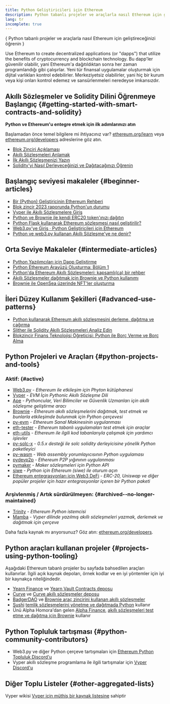 ```yaml
---
title: Python Geliştiricileri için Ethereum
description: Python tabanlı projeler ve araçlarla nasıl Ethereum için geliştireceğinizi öğrenin
lang: tr
incomplete: true
---
```


{
<FeaturedText>Python tabanlı projeler ve araçlarla nasıl Ethereum için geliştireceğinizi öğrenin</FeaturedText>
}

Use Ethereum to create decentralized applications (or "dapps") that utilize the benefits of cryptocurrency and blockchain technology. Bu dapp'ler güvenilir olabilir, yani Ethereum'a dağıtıldıktan sonra her zaman programlandığı gibi çalışırlar. Yeni tür finansal uygulamalar oluşturmak için dijital varlıkları kontrol edebilirler. Merkeziyetsiz olabilirler, yani hiç bir kurum veya kişi onları kontrol edemez ve sansürlenmeleri neredeyse imkansızdır.

## Akıllı Sözleşmeler ve Solidity Dilini Öğrenmeye Başlangıç \{#getting-started-with-smart-contracts-and-solidity}

**Python ve Ethereum'u entegre etmek için ilk adımlarınızı atın**

Başlamadan önce temel bilgilere mi ihtiyacınız var? [ethereum.org/learn](/learn/) veya [ethereum.org/developers](/developers/) adreslerine göz atın.

- [Blok Zinciri Açıklaması](https://kauri.io/article/d55684513211466da7f8cc03987607d5/blockchain-explained)
- [Akıllı Sözleşmeleri Anlamak](https://kauri.io/article/e4f66c6079e74a4a9b532148d3158188/ethereum-101-part-5-the-smart-contract)
- [İlk Akıllı Sözleşmenizi Yazın](https://kauri.io/article/124b7db1d0cf4f47b414f8b13c9d66e2/remix-ide-your-first-smart-contract)
- [Solidity'yi Nasıl Derleyeceğinizi ve Dağıtacağınızı Öğrenin](https://kauri.io/article/973c5f54c4434bb1b0160cff8c695369/understanding-smart-contract-compilation-and-deployment)

## Başlangıç seviyesi makaleler \{#beginner-articles}

- [Bir (Python) Geliştiricinin Ethereum Rehberi](https://snakecharmers.ethereum.org/a-developers-guide-to-ethereum-pt-1/)
- [Blok zincir 2023 raporunda Python'un durumu](https://tradingstrategy.ai/blog/the-state-of-python-in-blockchain-in-2023)
- [Vyper ile Akıllı Sözleşmelere Giriş](https://kauri.io/#collections/Getting%20Started/an-introduction-to-smart-contracts-with-vyper/)
- [Python ve Brownie ile kendi ERC20 token'ınızı dağıtın](https://betterprogramming.pub/python-blockchain-token-deployment-tutorial-create-an-erc20-77a5fd2e1a58)
- [Python Flask kullanarak Ethereum sözleşmesi nasıl geliştirilir?](https://medium.com/coinmonks/how-to-develop-ethereum-contract-using-python-flask-9758fe65976e)
- [Web3.py'ye Giriş · Python Geliştiricileri için Ethereum](https://www.dappuniversity.com/articles/web3-py-intro)
- [Python ve web3.py kullanan Akıllı Sözleşme'ye ne denir?](https://stackoverflow.com/questions/57580702/how-to-call-a-smart-contract-function-using-python-and-web3-py)

## Orta Seviye Makaleler \{#intermediate-articles}

- [Python Yazılımcıları için Dapp Geliştirme](https://levelup.gitconnected.com/dapps-development-for-python-developers-f52b32b54f28)
- [Python Ethereum Arayüzü Oluşturma: Bölüm 1](https://hackernoon.com/creating-a-python-ethereum-interface-part-1-4d2e47ea0f4d)
- [Python'da Ethereum Akıllı Sözleşmeleri: kapsamlı(ca) bir rehber](https://hackernoon.com/ethereum-smart-contracts-in-python-a-comprehensive-ish-guide-771b03990988)
- [Akıllı Sözleşmeler dağıtmak için Brownie ve Python kullanımı](https://dev.to/patrickalphac/using-brownie-for-to-deploy-smart-contracts-1kkp)
- [Brownie ile OpenSea üzerinde NFT'ler oluşturma](https://www.freecodecamp.org/news/how-to-make-an-nft-and-render-on-opensea-marketplace/)

## İleri Düzey Kullanım Şekilleri \{#advanced-use-patterns}

- [Python kullanarak Ethereum akıllı sözleşmesini derleme, dağıtma ve çağırma](https://yohanes.gultom.id/2018/11/28/compiling-deploying-and-calling-ethereum-smartcontract-using-python/)
- [Slither ile Solidity Akıllı Sözleşmeleri Analiz Edin](https://kauri.io/#collections/DevOps/analyze-solidity-smart-contracts-with-slither/#analyze-solidity-smart-contracts-with-slither)
- [Blokzincir Finans Teknolojisi Öğreticisi: Python ile Borç Verme ve Borç Alma](https://blog.chain.link/blockchain-fintech-defi-tutorial-lending-borrowing-python/)

## Python Projeleri ve Araçları \{#python-projects-and-tools}

### Aktif: \{#active}

- [Web3.py](https://github.com/ethereum/web3.py) - _Ethereum ile etkileşim için Phyton kütüphanesi_
- [Vyper](https://github.com/ethereum/vyper/) - _EVM İçin Pythonic Akıllı Sözleşme Dili_
- [Ape](https://github.com/ApeWorX/ape) - _Pythoncular, Veri Bilimciler ve Güvenlik Uzmanları için akıllı sözleşme geliştirme aracı_
- [Brownie](https://github.com/eth-brownie/brownie) - _Ethereum akıllı sözleşmelerini dağıtmak, test etmek ve bunlarla etkileşimde bulunmak için Python çerçevesi_
- [py-evm](https://github.com/ethereum/py-evm) - _Ethereum Sanal Makinesinin uygulanması_
- [eth-tester](https://github.com/ethereum/eth-tester) - _Ethereum tabanlı uygulamaları test etmek için araçlar_
- [eth-utils](https://github.com/ethereum/eth-utils/) - _Ethereum ile ilgili kod tabanlarıyla çalışmak için yardımcı işlevler_
- [py-solc-x](https://pypi.org/project/py-solc-x/) - _0.5.x desteği ile solc solidity derleyicisine yönelik Python paketleyici_
- [py-wasm](https://github.com/ethereum/py-wasm) - _Web assembly yorumlayıcısının Python uygulaması_
- [pydevp2p](https://github.com/ethereum/pydevp2p) - _Ethereum P2P yığınının uygulanması_
- [pymaker](https://github.com/makerdao/pymaker) - _Maker sözleşmeleri için Python API_
- [siwe](https://github.com/spruceid/siwe-py) - _Python için Ethereum (siwe) ile oturum açın_
- [Ethereum entegrasyonları için Web3 DeFi](https://github.com/tradingstrategy-ai/web3-ethereum-defi) - _ERC-20, Uniswap ve diğer popüler projeler için hazır entegrasyonlar içeren bir Python paketi_

### Arşivlenmiş / Artık sürdürülmeyen: \{#archived--no-longer-maintained}

- [Trinity](https://github.com/ethereum/trinity) - _Ethereum Python istemcisi_
- [Mamba](https://github.com/arjunaskykok/mamba) - _Vyper dilinde yazılmış akıllı sözleşmeleri yazmak, derlemek ve dağıtmak için çerçeve_

Daha fazla kaynak mı arıyorsunuz? Göz atın: [ethereum.org/developers](/developers/).

## Python araçları kullanan projeler \{#projects-using-python-tooling}

Aşağıdaki Ethereum tabanlı projeler bu sayfada bahsedilen araçları kullanırlar. İlgili açık kaynak depoları, örnek kodlar ve en iyi yöntemler için iyi bir kaynakça niteliğindedir.

- [Yearn Finance](https://yearn.finance/) ve [Yearn Vault Contracts deposu](https://github.com/yearn/yearn-vaults)
- [Curve](https://curve.fi/) ve [Curve akıllı sözleşmeler deposu](https://github.com/curvefi/curve-contract)
- [BadgerDAO](https://badger.com/) ve [Brownie araç zincirini kullanan akıllı sözleşmeler](https://github.com/Badger-Finance/badger-system)
- [Sushi](https://sushi.com/) [temlik sözleşmelerini yönetme ve dağıtmada Python](https://github.com/sushiswap/sushi-vesting-protocols) kullanır
- Ünü Alpha Homora'dan gelen [Alpha Finance](https://alphafinance.io/), [akıllı sözleşmeleri test etme ve dağıtma için Brownie](https://github.com/AlphaFinanceLab/alpha-staking-contract) kullanır

## Python Topluluk tartışması \{#python-community-contributors}

- Web3.py ve diğer Python çerçeve tartışmaları için [Ethereum Python Topluluk Discord'u](https://discord.gg/9zk7snTfWe)
- Vyper akıllı sözleşme programlama ile ilgili tartışmalar için [Vyper Discord'u](<[https://discord.gg/9zk7snTfWe](https://discord.gg/SdvKC79cJk)>)

## Diğer Toplu Listeler \{#other-aggregated-lists}

Vyper wikisi [Vyper için müthiş bir kaynak listesine](https://github.com/ethereum/vyper/wiki/Vyper-tools-and-resources) sahiptir
